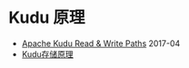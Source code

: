 # Kudu 原理


- [Apache Kudu Read & Write Paths](https://blog.cloudera.com/apache-kudu-read-write-paths/)    2017-04
- [Kudu存储原理](https://github.com/collabH/repository/blob/master/bigdata/olap/kudu/Kudu%E5%8E%9F%E7%90%86%E5%88%86%E6%9E%90.md)

